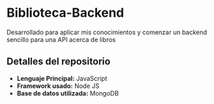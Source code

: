 # Biblioteca-Backend

Desarrollado para aplicar mis conocimientos y comenzar un backend sencillo para una API acerca de libros

## Detalles del repositorio

- **Lenguaje Principal:** JavaScript
- **Framework usado:** Node JS
- **Base de datos utilizada:** MongoDB


    
